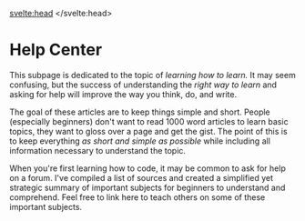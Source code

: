 <svelte:head>
	<title>Help Center</title>
</svelte:head>

<h1>Help Center</h1>
<p>
    This subpage is dedicated to the topic of <i>learning how to learn.</i> It may seem confusing, but the success
    of understanding the <i>right way to learn</i> and asking for help will improve 
    the way you think, do, and write.
</p>
<p>
    The goal of these articles are to keep things simple and short. People (especially beginners) don't want
    to read 1000 word articles to learn basic topics, they want to gloss over a page and get the gist. The point
    of this is to keep everything <i>as short and simple as possible</i> while including all information necessary
    to understand the topic.
</p>
<p>
    When you're first learning how to code, it may be common to ask for help on a forum. I've compiled a list
    of sources and created a simplified yet strategic summary of important subjects for beginners to understand
    and comprehend. Feel free to link here to teach others on some of these important subjects.
</p>
